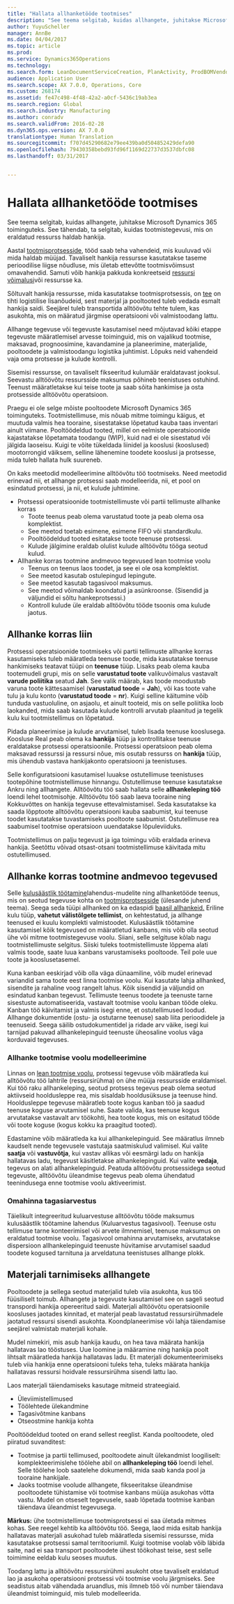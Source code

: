 ```yaml
---
title: "Hallata allhanketööde tootmises"
description: "See teema selgitab, kuidas allhangete, juhitakse Microsoft Dynamics 365 toiminguteks. See tähendab, ta selgitab, kuidas tootmistegevusi, mis on eraldatud ressurss haldab hankija."
author: YuyuScheller
manager: AnnBe
ms.date: 04/04/2017
ms.topic: article
ms.prod: 
ms.service: Dynamics365Operations
ms.technology: 
ms.search.form: LeanDocumentServiceCreation, PlanActivity, ProdBOMVendorListPage, ProdRoute, ProdTable, ProdTableListPage, PurchAgreementSubcontractorLookup, RouteTable, WrkCtrResourceGroup
audience: Application User
ms.search.scope: AX 7.0.0, Operations, Core
ms.custom: 268174
ms.assetid: fe47c498-4f48-42a2-a0cf-5436c19ab3ea
ms.search.region: Global
ms.search.industry: Manufacturing
ms.author: conradv
ms.search.validFrom: 2016-02-28
ms.dyn365.ops.version: AX 7.0.0
translationtype: Human Translation
ms.sourcegitcommit: f707d45290682e79ee439ba0d504852429defa90
ms.openlocfilehash: 79430358bebd93fd96f1169d22737d3537dbfc08
ms.lasthandoff: 03/31/2017


---
```


# <a name="manage-subcontracting-work-in-production"></a>Hallata allhanketööde tootmises

See teema selgitab, kuidas allhangete, juhitakse Microsoft Dynamics 365 toiminguteks. See tähendab, ta selgitab, kuidas tootmistegevusi, mis on eraldatud ressurss haldab hankija.

Aastal [tootmisprotsesside](production-process-overview.md), tööd saab teha vahendeid, mis kuuluvad või mida haldab müüjad. Tavaliselt hankija ressursse kasutatakse taseme perioodilise liigse nõudluse, mis ületab ettevõtte tootmisvõimsust omavahendid. Samuti võib hankija pakkuda konkreetseid [ressursi võimalusi](resource-capabilities.md)või ressursse ka.  

Sõltuvalt hankija ressursse, mida kasutatakse tootmisprotsessis, on [tee](routes-operations.md) on tihti logistilise lisanõudeid, sest materjal ja pooltooted tuleb vedada esmalt hankija saidi. Seejärel tuleb transportida alltöövõtu tehte tulem, kas asukohta, mis on määratud järgmise operatsiooni või valmistoodang lattu.  

Allhange tegevuse või tegevuste kasutamisel need mõjutavad kõiki etappe tegevuste määratlemisel arvesse toiminguid, mis on vajalikud tootmise, maksavad, prognoosimine, kavandamine ja planeerimine, materjalide, pooltoodete ja valmistoodangu logistika juhtimist. Lõpuks neid vahendeid vaja oma protsesse ja kulude kontrolli.  

Sisemisi ressursse, on tavaliselt fikseeritud kulumäär eraldatavast jooksul. Seevastu alltöövõtu ressursside maksumus põhineb teenistuses ostuhind. Teenust määratletakse kui teise toote ja saab sõita hankimise ja osta protsesside alltöövõtu operatsioon.  

Praegu ei ole selge mõiste pooltoodete Microsoft Dynamics 365 toiminguteks. Tootmistellimuse, mis nõuab mitme toimingu käigus, et muutuda valmis hea tooraine, sisestatakse lõpetatud kauba taas inventari ainult viimane. Pooltöödeldud tooted, millel on eelmiste operatsioonide kajastatakse lõpetamata toodangu (WIP), kuid nad ei ole sisestatud või jälgida laoseisu. Kuigi te võite tükeldada liinidel ja kooslusi (kooslused) mootorrongid väiksem, selline lähenemine toodete kooslusi ja protsesse, mida tuleb hallata hulk suureneb.  

On kaks meetodid modelleerimine alltöövõtu töö tootmiseks. Need meetodid erinevad nii, et allhange protsessi saab modelleerida, nii, et pool on esindatud protsessi, ja nii, et kulude juhtimine.

-   Protsessi operatsioonide tootmistellimuste või partii tellimuste allhanke korras
    -   Toote teenus peab olema varustatud toote ja peab olema osa komplektist.
    -   See meetod toetab esimene, esimene FIFO või standardkulu.
    -   Pooltöödeldud tooted esitatakse toote teenuse protsessi.
    -   Kulude jälgimine eraldab olulist kulude alltöövõtu tööga seotud kulud.
-   Allhanke korras tootmine andmevoo tegevused lean tootmise voolu
    -   Teenus on teenus laos toodet, ja see ei ole osa komplektist.
    -   See meetod kasutab ostulepingud lepingute.
    -   See meetod kasutab tagasivool maksumus.
    -   See meetod võimaldab koondatud ja asünkroonse. (Sisendid ja väljundid ei sõltu hankeprotsessi.)
    -   Kontroll kulude üle eraldab alltöövõtu tööde tsoonis oma kulude jaotus.

## <a name="subcontracting-of-route-operations"></a>Allhanke korras liin
Protsessi operatsioonide tootmiseks või partii tellimuste allhanke korras kasutamiseks tuleb määratleda teenuse toode, mida kasutatakse teenuse hankimiseks teatavat tüüpi on **teenuse** tüüp. Lisaks peab olema kauba tootemudeli grupi, mis on selle **varustatud toote** valikuvõimalus vastavalt **varude poliitika** seatud **Jah**. See valik määrab, kas toode moodustab varuna toote kättesaamisel (**varustatud toode** = **Jah**), või kas toote vahe tulu ja kulu konto (**varustatud toode** = **nr**). Kuigi selline käitumine võib tunduda vastuoluline, on asjaolu, et ainult tooteid, mis on selle poliitika loob laokanded, mida saab kasutada kulude kontrolli arvutab plaanitud ja tegelik kulu kui tootmistellimus on lõpetatud.  

Pidada planeerimise ja kulude arvutamisel, tuleb lisada teenuse kooslusega. Koosluse Real peab olema ka **hankija** tüüp ja kontrollitakse teenuse eraldatakse protsessi operatsioonile. Protsessi operatsioon peab olema maksavad ressurssi ja ressursi nõue, mis osutab ressurss on **hankija** tüüp, mis ühendub vastava hankijakonto operatsiooni ja teenistuses.  

Selle konfiguratsiooni kasutamisel luuakse ostutellimuse teenistuses tootepõhine tootmistellimuse hinnangu. Ostutellimuse teenuse kasutatakse Ankru ning allhangete. Alltöövõtu töö saab hallata selle **allhankeleping töö** loendi lehel tootmisohje. Alltöövõtu töö saab laeva tooraine ning Kokkuvõttes on hankija tegevuse ettevalmistamisel. Seda kasutatakse ka saada lõpptoote alltöövõtu operatsiooni kauba saabumist, kui teenuse toodet kasutatakse tuvastamiseks pooltoote saabumist. Ostutellimuse rea saabumisel tootmise operatsioon uuendatakse lõpuleviiduks.  

Tootmistellimus on palju tegevust ja iga toimingu võib eraldada erineva hankija. Seetõttu võivad otsast-otsani tootmistellimuse käivitada mitu ostutellimused.

## <a name="subcontracting-of-production-flow-activities"></a>Allhanke korras tootmine andmevoo tegevused
Selle [kulusäästlik töötamine](lean-manufacturing-overview.md)lahendus-mudelite ning allhanketööde teenus, mis on seotud tegevuse kohta on [tootmisprotsesside](http://ax.help.dynamics.com/en/wiki/create-a-production-flow-version/) (ülesande juhend teema). Seega seda tüüpi allhanked on ka edaspidi [baasil allhankeid.](activity-based-subcontracting.md) Eriline kulu tüüp, **vahetut välistõlgete tellimist**, on kehtestatud, ja allhange teenused ei kuulu komplekti valmistoodet. Kulusäästlik töötamine kasutamisel kõik tegevused on määratletud kanbans, mis võib olla seotud ühe või mitme tootmistegevuse voolu. Siiani, selle selgituse kõlab nagu tootmistellimuste selgitus. Siiski tuleks tootmistellimuste lõppema alati valmis toode, saate luua kanbans varustamiseks pooltoode. Teil pole uue toote ja kooslusetasemel.  

Kuna kanban eeskirjad võib olla väga dünaamiline, võib mudel erinevad variandid sama toote eest linna tootmise voolu. Kui kasutate lahja allhanked, sisendite ja rahaline voog rangelt lahus. Kõik sisendid ja väljundid on esindatud kanban tegevust. Tellimuste teenus toodete ja teenuste tarne sisestuste automatiseerida, vastavalt tootmise voolu kanban tööde oleku. Kanban töö käivitamist ja valmis isegi enne, et ostutellimused loodud. Allhange dokumentide (ostu- ja ostutarne teenuse) saab liita perioodidele ja teenuseid. Seega säilib ostudokumentidel ja ridade arv väike, isegi kui tarnijad pakuvad allhankelepinguid teenuste üheosaline voolus väga korduvaid tegevuses.

### <a name="modeling-subcontracting-in-a-production-flow"></a>Allhanke tootmise voolu modelleerimine

Linnas on [lean tootmise voolu](lean-manufacturing-modeling-lean-organization.md), protsessi tegevuse võib määratleda kui alltöövõtu töö lahtrile (ressursirühma) on ühe müüja ressursside eraldamisel. Kui töö raku allhankeleping, seotud protsess tegevus peab olema seotud aktiivseid hooldusleppe rea, mis sisaldab hooldusüksuse ja teenuse hind. Hooldusleppe tegevuse määratleb toote kogus kanban töö ja saadud teenuse koguse arvutamisel suhe. Saate valida, kas teenuse kogus arvutatakse vastavalt arv töökohti, hea toote kogus, mis on esitatud tööde või toote koguse (kogus kokku ka praagitud tooted).  

Edastamine võib määratleda ka kui allhankelepinguid. See määratlus ilmneb kaudselt nende tegevusele vastutaja saatmiskulud valimisel. Kui valite **saatja** või **vastuvõtja**, kui vastav allikas või eesmärgi ladu on hankija hallatavas ladu, tegevust käsitletakse allhankelepinguid. Kui valite **vedaja**, tegevus on alati allhankelepinguid. Peatuda alltöövõtu protsessidega seotud tegevuste, alltöövõtu üleandmise tegevus peab olema ühendatud teenindusega enne tootmise voolu aktiveerimist.

### <a name="backflush-costing"></a>Omahinna tagasiarvestus

Täielikult integreeritud kuluarvestuse alltöövõtu tööde maksumus kulusäästlik töötamine lahendus (Kuluarvestus tagasivool). Teenuse ostu tellimuse tarne konteerimisel või arvete ilmnemisel, teenuse maksumus on eraldatud tootmise voolu. Tagasivool omahinna arvutamiseks, arvutatakse dispersioon allhankelepinguid teenuste hüvitamise arvutamisel saadud toodete kogused tarnituna ja arveldatuna teenistuses allhange plokk.

## <a name="material-supply-for-subcontracted-operations"></a>Materjali tarnimiseks allhangete
Pooltoodete ja sellega seotud materjalid tuleb viia asukohta, kus töö füüsiliselt toimub. Allhangete ja tegevuste kasutamisel see on sageli seotud transpordi hankija opereeritud saidi. Materjali alltöövõtu operatsioonile koosluses jaotades kinnitad, et materjal peab lavastatud ressursirühmadele jaotatud ressursi sisendi asukohta. Koondplaneerimise või lahja täiendamise seejärel valmistab materjali kohale.  

Mudel nimekiri, mis asub hankija kaudu, on hea tava määrata hankija hallatavas lao tööstuses. Uue loomine ja määramine ning hankija poolt lihtsalt määratleda hankija hallatavas ladu. Et materjali dokumenteerimiseks tuleb viia hankija enne operatsiooni tuleks teha, tuleks määrata hankija hallatavas ressursi hoidvale ressursirühma sisendi lattu lao.  

Laos materjali täiendamiseks kasutage mitmeid strateegiaid.

-   Üleviimistellimused
-   Töölehtede ülekandmine
-   Tagasivõtmine kanbans
-   Otseostmine hankija kohta

Pooltöödeldud tooted on erand sellest reeglist. Kanda pooltoodete, oled piiratud suvanditest:

-   Tootmise ja partii tellimused, pooltoodete ainult ülekandmist loogiliselt: komplekteerimislehe töölehe abil on **allhankeleping töö** loendi lehel. Selle töölehe loob saatelehe dokumendi, mida saab kanda pool ja tooraine hankijale.
-   Jaoks tootmise voolude allhangete, fikseeritakse üleandmise pooltoodete tühistamise või tootmise kanbans müüja asukohas võtta vastu. Mudel on otseselt tegevusele, saab lõpetada tootmise kanban täiendava üleandmist tegevusega.

**Märkus:** ühe tootmistellimuse tootmisprotsessi ei saa ületada mitmes kohas. See reegel kehtib ka alltöövõtu töö. Seega, laod mida esitab hankija hallatavas materjali asukohad tuleb määratleda sisemisi ressursse, mida kasutatakse protsessi samal territooriumil. Kuigi tootmise voolab võib läbida saite, nad ei saa transport pooltoodete ühest töökohast teise, sest selle toimimine eeldab kulu seoses muutus.  

Toodang lattu ja alltöövõtu ressursirühmi asukoht otse tavaliselt eraldatud lao ja asukoha operatsiooni protsessi või tootmise voolu järgmiseks. See seadistus aitab vähendada aruandlus, mis ilmneb töö või number täiendava üleandmist toiminguid, mis tuleb modelleerida.


